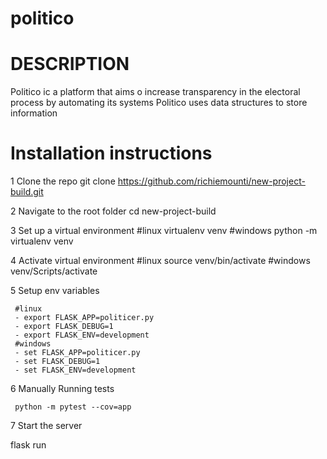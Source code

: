 # politico

# DESCRIPTION
Politico ic a platform that aims o increase transparency in the electoral process by automating its systems
Politico uses data structures to store information


# Installation instructions
1 Clone the repo
    git clone https://github.com/richiemounti/new-project-build.git

2 Navigate to the root folder
    cd new-project-build

3 Set up a virtual environment
    #linux
     virtualenv venv
    #windows
     python -m virtualenv venv
     
4 Activate virtual environment
    #linux
     source venv/bin/activate
    #windows
     venv/Scripts/activate
    
5 Setup env variables

     #linux
     - export FLASK_APP=politicer.py
     - export FLASK_DEBUG=1
     - export FLASK_ENV=development
     #windows
     - set FLASK_APP=politicer.py
     - set FLASK_DEBUG=1
     - set FLASK_ENV=development
6 Manually Running tests

     python -m pytest --cov=app
   
   
7 Start the server

   flask run
